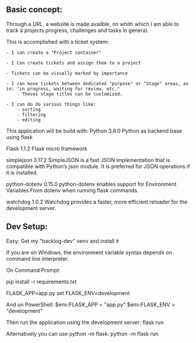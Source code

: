 ## Basic concept:
Through a URL, a website is made availble, on whith which I am able to track a projects progress, challenges and tasks in general.

This is accomplished with a ticket system:

    - I can create a "Project container"

    - I Can create tickets and assign them to a project

    - Tickets can be visually marked by importance

    - I can move tickets between dedicated "purpose" or "Stage" areas, as in: "in progress, waiting for review, etc."
        - Theses stage titles can be customized.

    - I can do do various things like:
        - sorting
        - filtering
        - editing

This application will be build with:
Python 3.8.0
Python as backend base using flask

Flask         1.1.2
Flask micro framework

simplejson    3.17.2
SimpleJSON is a fast JSON implementation that is compatible with Python’s json module. It is preferred for JSON operations if it is installed.

python-dotenv 0.15.0
python-dotenv enables support for Environment Variables From dotenv when running flask commands.

watchdog      1.0.2
Watchdog provides a faster, more efficient reloader for the development server.

## Dev Setup:
Easy:
Get my "backlog-dev" venv and install it

If you are on Windows, the environment variable syntax depends on command line interpreter.

On Command Prompt:

pip install -r requirements.txt

FLASK_APP=app.py
set FLASK_ENV=development

And on PowerShell:
$env:FLASK_APP = "app.py"
$env:FLASK_ENV = "development"

Then run the application using the development server:
flask run

Alternatively you can use python -m flask:
python -m flask run

